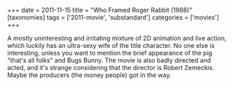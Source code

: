 +++
date = 2011-11-15
title = "Who Framed Roger Rabbit (1988)"
[taxonomies]
tags = ['2011-movie', 'substandard']
categories = ['movies']
+++

A mostly uninteresting and irritating mixture of 2D animation and live
action, which luckily has an ultra-sexy wife of the title character. No
one else is interesting, unless you want to mention the brief appearance
of the pig "that's all folks" and Bugs Bunny. The movie is also badly
directed and acted, and it's strange considering that the director is
Robert Zemeckis. Maybe the producers (the money people) got in the way.
